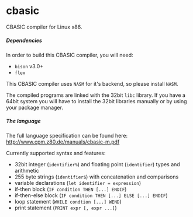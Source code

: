 # cbasic
CBASIC compiler for Linux x86.

##### Dependencies

In order to build this CBASIC compiler, you will need:
* ```bison``` v3.0+
* ```flex```

This CBASIC compiler uses ```NASM``` for it's backend, so please install ```NASM```.

The compiled programs are linked with the 32bit ```libc``` library. If you have a 64bit system you will have to install the 32bit libraries manually or by using your package manager.

##### The language

The full language specification can be found here: http://www.cpm.z80.de/manuals/cbasic-m.pdf

Currently supported syntax and features:
* 32bit integer (```identifier%```) and floating point (```identifier```) types and arithmetic
* 255 byte strings (```identifier$```) with concatenation and comparisons
* variable declarations (```let identifier = expression```)
* if-then block (```IF condition THEN [...] ENDIF```)
* if-then-else block (```IF condition THEN [...] ELSE [...] ENDIF```)
* loop statement (```WHILE condtion [...] WEND```)
* print statement (```PRINT expr [, expr ...]```)
